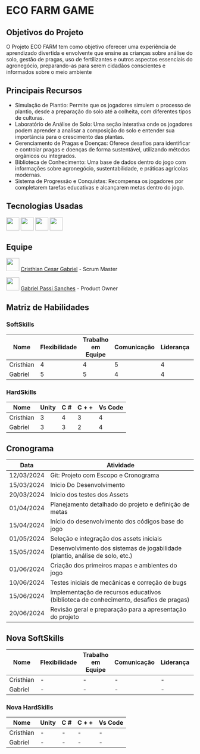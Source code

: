 # ECO FARM GAME

## Objetivos do Projeto

O Projeto ECO FARM tem como objetivo oferecer uma experiência de aprendizado divertida e envolvente que ensine as crianças sobre análise do solo, gestão de pragas, uso de fertilizantes e outros aspectos essenciais do agronegócio, preparando-as para serem cidadãos conscientes e informados sobre o meio ambiente

## Principais Recursos

- Simulação de Plantio: Permite que os jogadores simulem o processo de plantio, desde a preparação do solo até a colheita, com diferentes tipos de culturas.
- Laboratório de Análise de Solo: Uma seção interativa onde os jogadores podem aprender a analisar a composição do solo e entender sua importância para o crescimento das plantas.
- Gerenciamento de Pragas e Doenças: Oferece desafios para identificar e controlar pragas e doenças de forma sustentável, utilizando métodos orgânicos ou integrados.
- Biblioteca de Conhecimento: Uma base de dados dentro do jogo com informações sobre agronegócio, sustentabilidade, e práticas agrícolas modernas.
- Sistema de Progressão e Conquistas: Recompensa os jogadores por completarem tarefas educativas e alcançarem metas dentro do jogo.

## Tecnologias Usadas
<div>
  <img src="https://logos-world.net/wp-content/uploads/2023/01/Unity-Logo.png" height="35px">
  <img src="https://upload.wikimedia.org/wikipedia/commons/4/4f/Csharp_Logo.png" height="35px">
  <img src="https://encrypted-tbn0.gstatic.com/images?q=tbn:ANd9GcTE_sx24z8ZoHaJRps-FSfdRsRYkG03r-1lqDVVPL1HDw&s" height="35px">
  <img src="https://upload.wikimedia.org/wikipedia/commons/thumb/1/18/ISO_C%2B%2B_Logo.svg/1822px-ISO_C%2B%2B_Logo.svg.png" height="35px">
</div>


## Equipe

<img src="https://avatars.githubusercontent.com/u/102824980?v=4" height="35px"> [Cristhian Cesar Gabriel](https://github.com/AlekiBr) - Scrum Master

<img src="https://avatars.githubusercontent.com/u/101526076?v=4" height="35px"> [Gabriel Passi Sanches](https://github.com/passisanches) - Product Owner


## Matriz de Habilidades

### SoftSkills

| Nome      | Flexibilidade | Trabalho em Equipe | Comunicação | Liderança | Autonomia | Relacionamento Interpessoal | Motivação |
|-----------|---------------|--------------------|-------------|-----------|-----------|----------------------------|-----------|
| Cristhian | 4             | 4                  | 5           | 4         | 4         | 5                          | 5         |
| Gabriel   | 5             | 5                  | 4           | 4         | 4         | 5                          | 5         |

### HardSkills

| Nome      | Unity | C #     | C + +   | Vs Code   |
|-----------|-------|---------|---------|-----------|
| Cristhian | 3     | 4       | 3       | 4         |
| Gabriel   | 3     | 3       | 2       | 4         | 

## Cronograma

| Data       | Atividade                                                                              |
|------------|----------------------------------------------------------------------------------------|
| 12/03/2024 | Git: Projeto com Escopo e Cronograma                                                   |  
| 15/03/2024 | Inicio Do Desenvolvimento                                                              |
| 20/03/2024 | Inicio dos testes dos Assets                                                           |
| 01/04/2024 | Planejamento detalhado do projeto e definição de metas                                 |
| 15/04/2024 | Início do desenvolvimento dos códigos base do jogo                                     |
| 01/05/2024 | Seleção e integração dos assets iniciais                                               |
| 15/05/2024 | Desenvolvimento dos sistemas de jogabilidade (plantio, análise de solo, etc.)          |
| 01/06/2024 | Criação dos primeiros mapas e ambientes do jogo                                        |
| 10/06/2024 | Testes iniciais de mecânicas e correção de bugs                                        |
| 15/06/2024 |  Implementação de recursos educativos (biblioteca de conhecimento, desafios de pragas) |
| 20/06/2024 |  Revisão geral e preparação para a apresentação do projeto                             |





## Nova SoftSkills

| Nome      | Flexibilidade | Trabalho em Equipe | Comunicação | Liderança | Autonomia | Relacionamento Interpessoal | Motivação |
|-----------|---------------|--------------------|-------------|-----------|-----------|-----------------------------|-----------|
| Cristhian | -             | -                  | -           | -         | -         | -                           | -         |
| Gabriel   | -             | -                  | -           | -         | -         | -                           | -         |

### Nova HardSkills

| Nome      | Unity | C #     | C + +   | Vs Code   |
|-----------|-------|---------|---------|-----------|
| Cristhian | -     | -       | -       | -         | 
| Gabriel   | -     | -       | -       | -         | 
